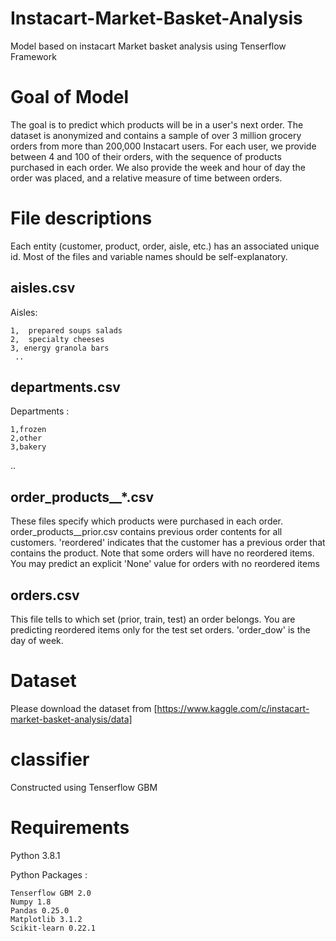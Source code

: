 # Instacart-Market-Basket-Analysis
Model based on instacart Market basket analysis using Tenserflow Framework

# Goal of Model
The goal is to predict which products will be in a user's next order. The dataset is anonymized and contains a sample of over 3 million grocery orders from more than 200,000 Instacart users. For each user, we provide between 4 and 100 of their orders, with the sequence of products purchased in each order. We also provide the week and hour of day the order was placed, and a relative measure of time between orders.

# File descriptions
Each entity (customer, product, order, aisle, etc.) has an associated unique id. Most of the files and variable names should be self-explanatory.

## aisles.csv
Aisles:
    
    1,  prepared soups salads
    2,  specialty cheeses 
    3, energy granola bars
     ..


## departments.csv
Departments :
    
    1,frozen  
    2,other  
    3,bakery 
   ..

## order_products__*.csv
These files specify which products were purchased in each order. order_products__prior.csv contains previous order contents for all customers. 'reordered' indicates that the customer has a previous order that contains the product. Note that some orders will have no reordered items. You may predict an explicit 'None' value for orders with no reordered items

## orders.csv
This file tells to which set (prior, train, test) an order belongs. You are predicting reordered items only for the test set orders. 'order_dow' is the day of week.

# Dataset
 Please download the dataset from [https://www.kaggle.com/c/instacart-market-basket-analysis/data]
 
 # classifier
 Constructed using Tenserflow GBM
 
 # Requirements
 Python 3.8.1
  
 Python Packages :
    
    Tenserflow GBM 2.0
    Numpy 1.8
    Pandas 0.25.0
    Matplotlib 3.1.2
    Scikit-learn 0.22.1
 
